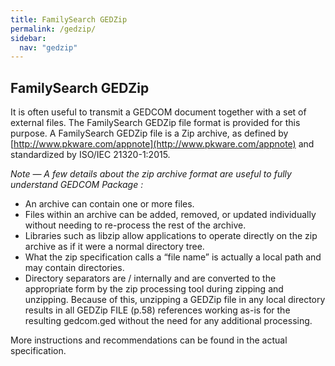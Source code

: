 ```yaml
---
title: FamilySearch GEDZip
permalink: /gedzip/
sidebar:
  nav: "gedzip"
---
```


## FamilySearch GEDZip

It is often useful to transmit a GEDCOM document together with a set of external
files. The FamilySearch GEDZip file format is provided for this purpose.
A FamilySearch GEDZip file is a Zip archive, as defined by [http://www.pkware.com/appnote](http://www.pkware.com/appnote)
and standardized by ISO/IEC 21320-1:2015.

*Note — A few details about the zip archive format are useful to fully understand GEDCOM Package :*
- An archive can contain one or more files.
- Files within an archive can be added, removed, or updated
individually without needing to re-process the rest of the archive.
- Libraries such as libzip allow applications to operate directly on the
zip archive as if it were a normal directory tree.
- What the zip specification calls a “file name” is actually a local path
and may contain directories.
- Directory separators are / internally and are converted to the
appropriate form by the zip processing tool during zipping and
unzipping. Because of this, unzipping a GEDZip file in any local directory
results in all GEDZip FILE (p.58) references working as-is for the
resulting gedcom.ged without the need for any additional
processing.

More instructions and recommendations can be found in the actual specification.
